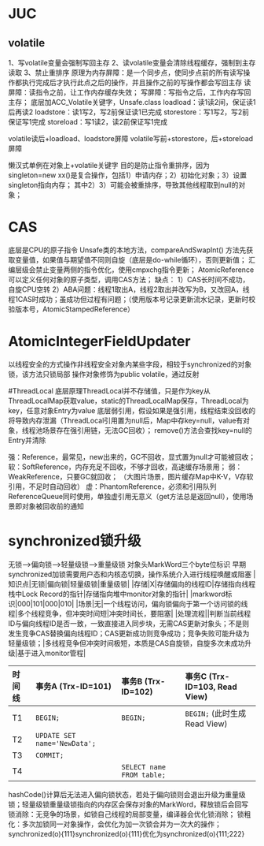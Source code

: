  # JUC
## volatile
1、写volatile变量会强制写回主存
2、读volatile变量会清除线程缓存，强制到主存读取
3、禁止重排序
原理为内存屏障：是一个同步点，使同步点前的所有读写操作都执行完成后才执行此点之后的操作，并且操作之前的写操作都会写回主存
读屏障：读指令之前，让工作内存缓存失效；
写屏障：写指令之后，工作内存写回主存；
底层加ACC_Volatile关键字，Unsafe.class
loadload：读1读2间，保证读1后再读2
loadstore：读1写2，写2前保证读1已完成
storestore：写1写2，写2前保证写1完成
storeload：写1读2，读2前保证写1完成

volatile读后+loadload、loadstore屏障
volatile写前+storestore，后+storeload屏障

懒汉式单例在对象上+volatile关键字
目的是防止指令重排序，因为singleton=new xx()是复合操作，包括1）申请内存；2）初始化对象；3）设置singleton指向内存；
其中2）3）可能会被重排序，导致其他线程取到null的对象；


# CAS
底层是CPU的原子指令
Unsafe类的本地方法，compareAndSwapInt()
方法先获取变量值，如果值与期望值不同则自旋（底层是do-while循环），否则更新值；
汇编层级会禁止变量两侧的指令优化，使用cmpxchg指令更新；
AtomicReference<Object>可以定义任何对象的原子类型，调用CAS方法；
缺点：
1）CAS长时间不成功，自旋CPU空转
2）ABA问题：线程1取出A，线程2取出并改写为B，又改回A，线程1CAS时成功；虽成功但过程有问题；（使用版本号记录更新流水记录，更新时校验版本号，AtomicStampedReference）

# AtomicIntegerFieldUpdater
以线程安全的方式操作非线程安全对象内某些字段，相较于synchronized的对象锁，该方法只锁局部
操作对象修饰为public volatile，通过反射

#ThreadLocal
底层原理ThreadLocal并不存储值，只是作为key从ThreadLocalMap获取value，static的ThreadLocalMap保存，ThreadLocal为key，任意对象Entry为value
底层弱引用，假设如果是强引用，线程结束没回收的将导致内存泄漏（ThreadLocal引用置为null后，Map中存key=null，value有对象，线程池场景存在强引用链，无法GC回收）；
remove()方法会查找key=null的Entry并清除


强：Reference，最常见，new出来的，GC不回收，显式置为null才可能被回收；
软：SoftReference，内存充足不回收，不够才回收，高速缓存场景用；
弱：WeakReference，只要GC就回收；
（大图片场景，图片缓存Map中K-V，V存软引用，不足时自动回收）
虚：PhantomReference，必须和引用队列ReferenceQueue同时使用，单独虚引用无意义（get方法总是返回null），使用场景即对象被回收前的通知


# synchronized锁升级
无锁-->偏向锁-->轻量级锁-->重量级锁
对象头MarkWord三个byte位标识
早期synchronized加锁需要用户态和内核态切换，操作系统介入进行线程唤醒或阻塞
|知识点|无锁|偏向锁|轻量级锁|重量级锁|
|存储|X|存储偏向的线程ID|存储指向线程栈中Lock Record的指针|存储指向堆中monitor对象的指针|
|markword标识|000|101|000|010|
|场景|无|一个线程访问，偏向锁偏向于第一个访问锁的线程|多个线程竞争，但冲突时间短|冲突时间长，要阻塞|
|处理流程||判断当前线程ID与偏向线程ID是否一致，一致直接进入同步块，无需CAS更新对象头；不是则发生竞争CAS替换偏向线程ID；CAS更新成功则竞争成功；竞争失败可能升级为轻量级锁；|多线程竞争但冲突时间极短，本质是CAS自旋锁，自旋多次未成功升级|基于进入monitor管程|

| 时间线 | 事务A (Trx-ID=101) | 事务B (Trx-ID=102) | 事务C (Trx-ID=103, Read View) |
| :--- | :--- | :--- | :--- |
| T1 | `BEGIN;` | `BEGIN;` | `BEGIN;` (此时生成Read View) |
| T2 | `UPDATE SET name='NewData';` | | |
| T3 | `COMMIT;` | | |
| T4 | | `SELECT name FROM table;` | |

hashCode()计算后无法进入偏向锁状态，若处于偏向锁则会退出升级为重量级锁；轻量级锁重量级锁指向的内存区会保存对象的MarkWord，释放锁后会回写
锁消除：无竞争的场景，如锁自己线程的局部变量，编译器会优化锁消除；
锁粗化：多次加锁同一对象操作，会优化为加一次锁合并为一次大的操作；
synchronized(o){111}synchronized(o){111}优化为synchronized(o){111;222}


